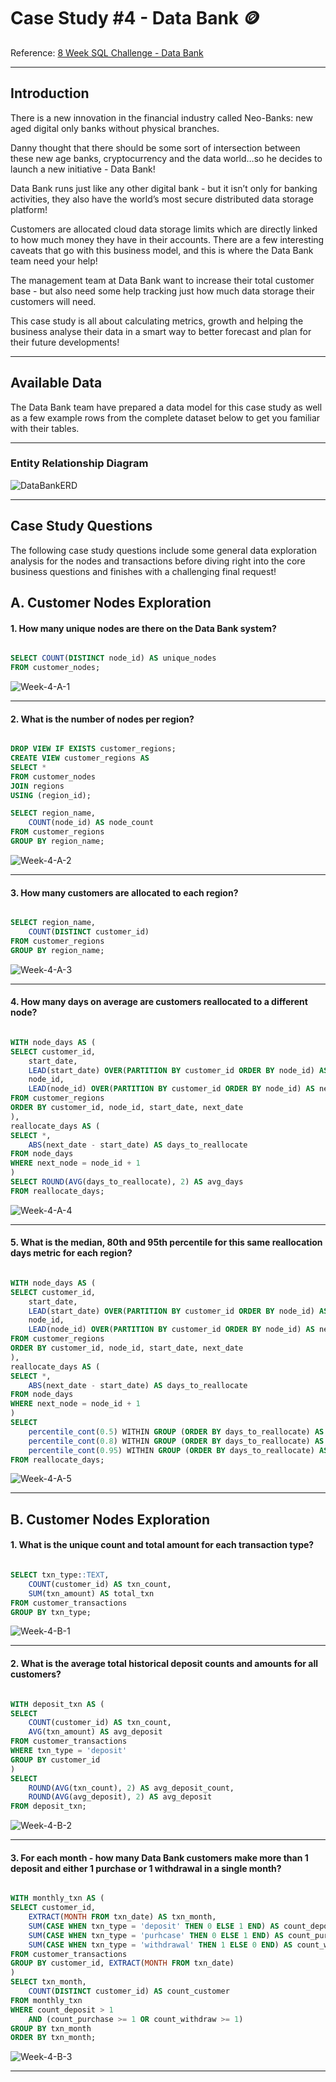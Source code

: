 # Case Study #4 - Data Bank 🪙
Reference: [8 Week SQL Challenge - Data Bank](https://8weeksqlchallenge.com/case-study-4/)
***
## Introduction
There is a new innovation in the financial industry called Neo-Banks: new aged digital only banks without physical branches.

Danny thought that there should be some sort of intersection between these new age banks, cryptocurrency and the data world…so he decides to launch a new initiative - Data Bank!

Data Bank runs just like any other digital bank - but it isn’t only for banking activities, they also have the world’s most secure distributed data storage platform!

Customers are allocated cloud data storage limits which are directly linked to how much money they have in their accounts. There are a few interesting caveats that go with this business model, and this is where the Data Bank team need your help!

The management team at Data Bank want to increase their total customer base - but also need some help tracking just how much data storage their customers will need.

This case study is all about calculating metrics, growth and helping the business analyse their data in a smart way to better forecast and plan for their future developments!
***
## Available Data
The Data Bank team have prepared a data model for this case study as well as a few example rows from the complete dataset below to get you familiar with their tables.
***
### Entity Relationship Diagram
![DataBankERD](DataBankERD.png)
***
## Case Study Questions
The following case study questions include some general data exploration analysis for the nodes and transactions before diving right into the core business questions and finishes with a challenging final request!
## A. Customer Nodes Exploration
#### 1. How many unique nodes are there on the Data Bank system?
```sql

SELECT COUNT(DISTINCT node_id) AS unique_nodes
FROM customer_nodes;

```
![Week-4-A-1](DataBankOutput/Week-4-A-1.png)
***
#### 2. What is the number of nodes per region?
```sql

DROP VIEW IF EXISTS customer_regions;
CREATE VIEW customer_regions AS
SELECT *
FROM customer_nodes
JOIN regions
USING (region_id);

SELECT region_name, 
	COUNT(node_id) AS node_count
FROM customer_regions
GROUP BY region_name;

```
![Week-4-A-2](DataBankOutput/Week-4-A-2.png)
***
#### 3. How many customers are allocated to each region?
```sql

SELECT region_name, 
	COUNT(DISTINCT customer_id)
FROM customer_regions
GROUP BY region_name;

```
![Week-4-A-3](DataBankOutput/Week-4-A-3.png)
***
#### 4. How many days on average are customers reallocated to a different node?
```sql

WITH node_days AS (
SELECT customer_id, 
	start_date,
	LEAD(start_date) OVER(PARTITION BY customer_id ORDER BY node_id) AS next_date,
	node_id, 
	LEAD(node_id) OVER(PARTITION BY customer_id ORDER BY node_id) AS next_node
FROM customer_regions
ORDER BY customer_id, node_id, start_date, next_date
),
reallocate_days AS (
SELECT *, 
	ABS(next_date - start_date) AS days_to_reallocate
FROM node_days
WHERE next_node = node_id + 1
)
SELECT ROUND(AVG(days_to_reallocate), 2) AS avg_days
FROM reallocate_days;

```
![Week-4-A-4](DataBankOutput/Week-4-A-4.png)
***
#### 5. What is the median, 80th and 95th percentile for this same reallocation days metric for each region?
```sql

WITH node_days AS (
SELECT customer_id, 
	start_date,
	LEAD(start_date) OVER(PARTITION BY customer_id ORDER BY node_id) AS next_date,
	node_id, 
	LEAD(node_id) OVER(PARTITION BY customer_id ORDER BY node_id) AS next_node
FROM customer_regions
ORDER BY customer_id, node_id, start_date, next_date
),
reallocate_days AS (
SELECT *, 
	ABS(next_date - start_date) AS days_to_reallocate
FROM node_days
WHERE next_node = node_id + 1
)
SELECT
	percentile_cont(0.5) WITHIN GROUP (ORDER BY days_to_reallocate) AS median,
	percentile_cont(0.8) WITHIN GROUP (ORDER BY days_to_reallocate) AS "80th_percentile",
	percentile_cont(0.95) WITHIN GROUP (ORDER BY days_to_reallocate) AS "95th_percentile"
FROM reallocate_days;

```
![Week-4-A-5](DataBankOutput/Week-4-A-5.png)
***
## B. Customer Nodes Exploration
#### 1. What is the unique count and total amount for each transaction type?
```sql

SELECT txn_type::TEXT, 
	COUNT(customer_id) AS txn_count, 
	SUM(txn_amount) AS total_txn
FROM customer_transactions
GROUP BY txn_type;

```
![Week-4-B-1](DataBankOutput/Week-4-B-1.png)
***
#### 2. What is the average total historical deposit counts and amounts for all customers?
```sql

WITH deposit_txn AS (
SELECT
	COUNT(customer_id) AS txn_count,
	AVG(txn_amount) AS avg_deposit
FROM customer_transactions
WHERE txn_type = 'deposit'
GROUP BY customer_id
)
SELECT
	ROUND(AVG(txn_count), 2) AS avg_deposit_count,
	ROUND(AVG(avg_deposit), 2) AS avg_deposit
FROM deposit_txn;

```
![Week-4-B-2](DataBankOutput/Week-4-B-2.png)
***
#### 3. For each month - how many Data Bank customers make more than 1 deposit and either 1 purchase or 1 withdrawal in a single month?
```sql

WITH monthly_txn AS (
SELECT customer_id, 
	EXTRACT(MONTH FROM txn_date) AS txn_month,
	SUM(CASE WHEN txn_type = 'deposit' THEN 0 ELSE 1 END) AS count_deposit,
	SUM(CASE WHEN txn_type = 'purhcase' THEN 0 ELSE 1 END) AS count_purchase,
	SUM(CASE WHEN txn_type = 'withdrawal' THEN 1 ELSE 0 END) AS count_withdraw
FROM customer_transactions
GROUP BY customer_id, EXTRACT(MONTH FROM txn_date)
)
SELECT txn_month, 
	COUNT(DISTINCT customer_id) AS count_customer
FROM monthly_txn
WHERE count_deposit > 1
	AND (count_purchase >= 1 OR count_withdraw >= 1)
GROUP BY txn_month
ORDER BY txn_month;

```
![Week-4-B-3](DataBankOutput/Week-4-B-3.png)
***
